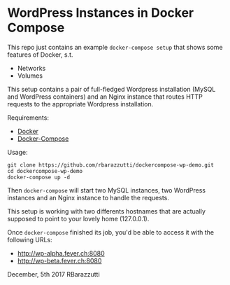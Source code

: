 WordPress Instances in Docker Compose
=====================================

This repo just contains an example `docker-compose setup` that shows some features of Docker, s.t.
* Networks
* Volumes

This setup contains a pair of full-fledged Wordpress installation (MySQL and WordPress containers) and an Nginx instance that routes HTTP requests to the appropriate Wordpress installation.

Requirements:
* [Docker](https://store.docker.com/search?type=edition&offering=community)
* [Docker-Compose](https://docs.docker.com/compose/install/)

Usage:

    git clone https://github.com/rbarazzutti/dockercompose-wp-demo.git
    cd dockercompose-wp-demo
    docker-compose up -d

Then `docker-compose` will start two MySQL instances, two WordPress instances and an Nginx instance to handle the requests.

This setup is working with two differents hostnames that are actually supposed to point to your lovely home (127.0.0.1).

Once `docker-compose` finished its job, you'd be able to access it with the following URLs:
* http://wp-alpha.fever.ch:8080
* http://wp-beta.fever.ch:8080

December, 5th 2017 RBarazzutti